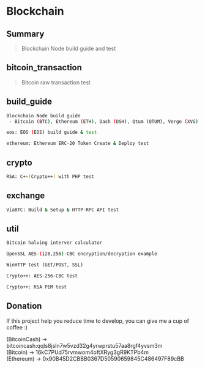 Blockchain
===============


Summary
----------
> Blockchain Node build guide and test



bitcoin_transaction
----------
> Bitcoin raw transaction test


build_guide
----------
```sh
Blockchain Node build guide
 - Bitcoin (BTC), Ethereum (ETH), Dash (DSH), Qtum (QTUM), Verge (XVG), Ripple (XRP), Dogecoin (DOGE)

eos: EOS (EOS) build guide & test

ethereum: Ethereum ERC-20 Token Create & Deploy test
```


crypto
----------
```sh
RSA: C++(Crypto++) with PHP test
```


exchange
----------
```sh
ViaBTC: Build & Setup & HTTP-RPC API test
```


util
----------
```sh
Bitcoin halving interver calculator

OpenSSL AES-(128,256)-CBC encryption/decryption example

WinHTTP test (GET/POST, SSL)

Crypto++: AES-256-CBC test

Crypto++: RSA PEM test
```


## Donation
If this project help you reduce time to develop, you can give me a cup of coffee :)

(BitcoinCash) -> bitcoincash:qqls8jsln7w5vzd32g4yrwprstu57aa8rgf4yvsm3m <br>
(Bitcoin) -> 16kC7PUd75rvmwom4oftXRyg3gR9KTPb4m <br>
(Ethereum) -> 0x90B45D2CBBB0367D50590659845C486497F89cBB <br>


